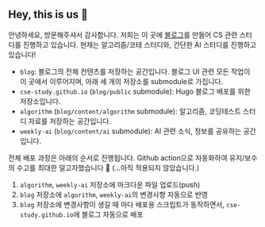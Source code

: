 ## Hey, this is us 👋

안녕하세요, 방문해주셔서 감사합니다. 저희는 이 곳에 [블로그](https://cse-study.github.io/home/)를 만들어 CS 관련 스터디를 진행하고 있습니다. 현재는 알고리즘/코테 스터디와, 간단한 AI 스터디를 진행하고 있습니다! 

- `blog`: 블로그의 전체 컨텐츠를 저장하는 공간입니다. 블로그 UI 관련 모든 작업이 이 곳에서 이루어지며, 아래 세 개의 저장소를 submodule로 가집니다.
- `cse-study.github.io` (`blog/public` submodule): Hugo 블로그 배포를 위한 저장소입니다.
- `algorithm` (`blog/content/algorithm` submodule): 알고리즘, 코딩테스트 스터디 자료를 저장하는 공간입니다.
- `weekly-ai` (`blog/content/ai` submodule): AI 관련 소식, 정보를 공유하는 공간입니다.

전체 배포 과정은 아래의 순서로 진행됩니다. Github action으로 자동화하여 유지/보수의 수고를 최대한 덜고자했습니다 🙌 (...아직 적용되지 않았습니다.)

1. `algorithm`, `weekly-ai` 저장소에 마크다운 파일 업로드(push)
2. `blog` 저장소에 `algorithm`, `weekly-ai`의 변경사항 자동으로 반영
3. `blog` 저장소에 변경사항이 생길 때 마다 배포용 스크립트가 동작하면서, `cse-study.github.io`에 블로그 자동으로 배포

